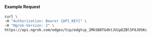 
#### Example Request
```bash
curl \
-H "Authorization: Bearer {API_KEY}" \
-H "Ngrok-Version: 2" \
https://api.ngrok.com/edges/tcp/edgtcp_2MkSB8TGdktJU1pEZBl5F6J0SKc

